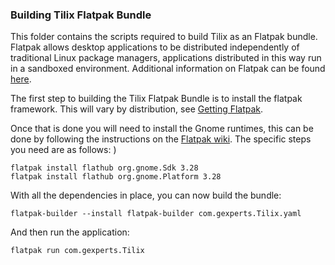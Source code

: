### Building Tilix Flatpak Bundle

This folder contains the scripts required to build Tilix as an Flatpak bundle. Flatpak allows desktop applications to be distributed independently of traditional Linux package managers, applications distributed in this way run in a sandboxed environment. Additional information on Flatpak can be found [here](http://flatpak.org/).

The first step to building the Tilix Flatpak Bundle is to install the flatpak framework. This will vary by distribution, see [Getting Flatpak](http://flatpak.org/getting.html).

Once that is done you will need to install the Gnome runtimes, this can be done by following the instructions on the [Flatpak wiki](http://docs.flatpak.org/en/latest/getting-setup.html). The specific steps you need are as follows:
)
```
flatpak install flathub org.gnome.Sdk 3.28
flatpak install flathub org.gnome.Platform 3.28
```
With all the dependencies in place, you can now build the bundle:

```
flatpak-builder --install flatpak-builder com.gexperts.Tilix.yaml
```

And then run the application:

```
flatpak run com.gexperts.Tilix
```